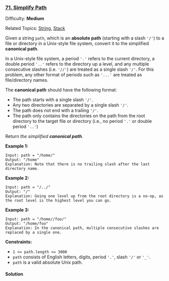 ### [71\. Simplify Path](https://leetcode.com/problems/simplify-path/)

Difficulty: **Medium**  

Related Topics: [String](https://leetcode.com/tag/string/), [Stack](https://leetcode.com/tag/stack/)


Given a string `path`, which is an **absolute path** (starting with a slash `'/'`) to a file or directory in a Unix-style file system, convert it to the simplified **canonical path**.

In a Unix-style file system, a period `'.'` refers to the current directory, a double period `'..'` refers to the directory up a level, and any multiple consecutive slashes (i.e. `'//'`) are treated as a single slash `'/'`. For this problem, any other format of periods such as `'...'` are treated as file/directory names.

The **canonical path** should have the following format:

*   The path starts with a single slash `'/'`.
*   Any two directories are separated by a single slash `'/'`.
*   The path does not end with a trailing `'/'`.
*   The path only contains the directories on the path from the root directory to the target file or directory (i.e., no period `'.'` or double period `'..'`)

Return _the simplified **canonical path**_.

**Example 1:**

```
Input: path = "/home/"
Output: "/home"
Explanation: Note that there is no trailing slash after the last directory name.
```

**Example 2:**

```
Input: path = "/../"
Output: "/"
Explanation: Going one level up from the root directory is a no-op, as the root level is the highest level you can go.
```

**Example 3:**

```
Input: path = "/home//foo/"
Output: "/home/foo"
Explanation: In the canonical path, multiple consecutive slashes are replaced by a single one.
```

**Constraints:**

*   `1 <= path.length <= 3000`
*   `path` consists of English letters, digits, period `'.'`, slash `'/'` or `'_'`.
*   `path` is a valid absolute Unix path.


#### Solution


